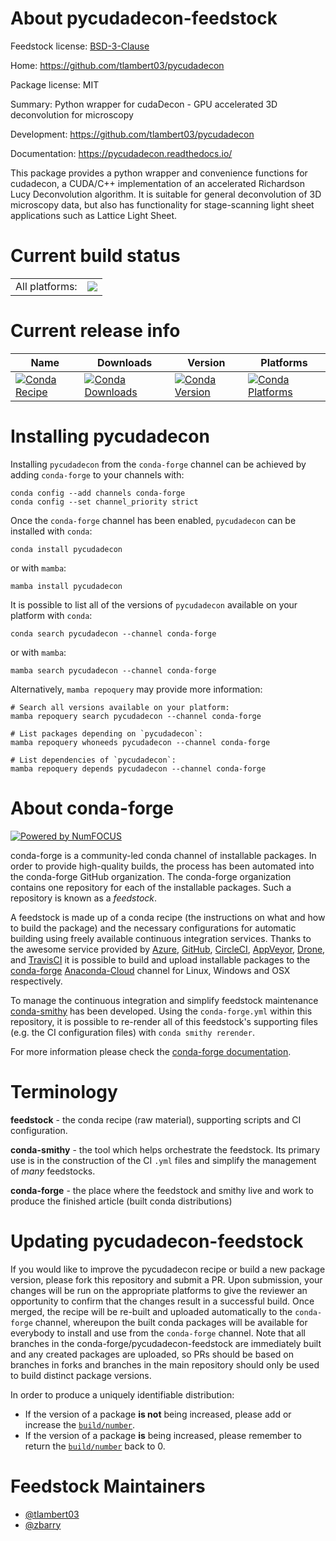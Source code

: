 About pycudadecon-feedstock
===========================

Feedstock license: [BSD-3-Clause](https://github.com/conda-forge/pycudadecon-feedstock/blob/main/LICENSE.txt)

Home: https://github.com/tlambert03/pycudadecon

Package license: MIT

Summary: Python wrapper for cudaDecon - GPU accelerated 3D deconvolution for microscopy

Development: https://github.com/tlambert03/pycudadecon

Documentation: https://pycudadecon.readthedocs.io/

This package provides a python wrapper and convenience functions for cudadecon,
a CUDA/C++ implementation of an accelerated Richardson Lucy Deconvolution algorithm.
It is suitable for general deconvolution of 3D microscopy data, but also has functionality
for stage-scanning light sheet applications such as Lattice Light Sheet.


Current build status
====================


<table><tr><td>All platforms:</td>
    <td>
      <a href="https://dev.azure.com/conda-forge/feedstock-builds/_build/latest?definitionId=12873&branchName=main">
        <img src="https://dev.azure.com/conda-forge/feedstock-builds/_apis/build/status/pycudadecon-feedstock?branchName=main">
      </a>
    </td>
  </tr>
</table>

Current release info
====================

| Name | Downloads | Version | Platforms |
| --- | --- | --- | --- |
| [![Conda Recipe](https://img.shields.io/badge/recipe-pycudadecon-green.svg)](https://anaconda.org/conda-forge/pycudadecon) | [![Conda Downloads](https://img.shields.io/conda/dn/conda-forge/pycudadecon.svg)](https://anaconda.org/conda-forge/pycudadecon) | [![Conda Version](https://img.shields.io/conda/vn/conda-forge/pycudadecon.svg)](https://anaconda.org/conda-forge/pycudadecon) | [![Conda Platforms](https://img.shields.io/conda/pn/conda-forge/pycudadecon.svg)](https://anaconda.org/conda-forge/pycudadecon) |

Installing pycudadecon
======================

Installing `pycudadecon` from the `conda-forge` channel can be achieved by adding `conda-forge` to your channels with:

```
conda config --add channels conda-forge
conda config --set channel_priority strict
```

Once the `conda-forge` channel has been enabled, `pycudadecon` can be installed with `conda`:

```
conda install pycudadecon
```

or with `mamba`:

```
mamba install pycudadecon
```

It is possible to list all of the versions of `pycudadecon` available on your platform with `conda`:

```
conda search pycudadecon --channel conda-forge
```

or with `mamba`:

```
mamba search pycudadecon --channel conda-forge
```

Alternatively, `mamba repoquery` may provide more information:

```
# Search all versions available on your platform:
mamba repoquery search pycudadecon --channel conda-forge

# List packages depending on `pycudadecon`:
mamba repoquery whoneeds pycudadecon --channel conda-forge

# List dependencies of `pycudadecon`:
mamba repoquery depends pycudadecon --channel conda-forge
```


About conda-forge
=================

[![Powered by
NumFOCUS](https://img.shields.io/badge/powered%20by-NumFOCUS-orange.svg?style=flat&colorA=E1523D&colorB=007D8A)](https://numfocus.org)

conda-forge is a community-led conda channel of installable packages.
In order to provide high-quality builds, the process has been automated into the
conda-forge GitHub organization. The conda-forge organization contains one repository
for each of the installable packages. Such a repository is known as a *feedstock*.

A feedstock is made up of a conda recipe (the instructions on what and how to build
the package) and the necessary configurations for automatic building using freely
available continuous integration services. Thanks to the awesome service provided by
[Azure](https://azure.microsoft.com/en-us/services/devops/), [GitHub](https://github.com/),
[CircleCI](https://circleci.com/), [AppVeyor](https://www.appveyor.com/),
[Drone](https://cloud.drone.io/welcome), and [TravisCI](https://travis-ci.com/)
it is possible to build and upload installable packages to the
[conda-forge](https://anaconda.org/conda-forge) [Anaconda-Cloud](https://anaconda.org/)
channel for Linux, Windows and OSX respectively.

To manage the continuous integration and simplify feedstock maintenance
[conda-smithy](https://github.com/conda-forge/conda-smithy) has been developed.
Using the ``conda-forge.yml`` within this repository, it is possible to re-render all of
this feedstock's supporting files (e.g. the CI configuration files) with ``conda smithy rerender``.

For more information please check the [conda-forge documentation](https://conda-forge.org/docs/).

Terminology
===========

**feedstock** - the conda recipe (raw material), supporting scripts and CI configuration.

**conda-smithy** - the tool which helps orchestrate the feedstock.
                   Its primary use is in the construction of the CI ``.yml`` files
                   and simplify the management of *many* feedstocks.

**conda-forge** - the place where the feedstock and smithy live and work to
                  produce the finished article (built conda distributions)


Updating pycudadecon-feedstock
==============================

If you would like to improve the pycudadecon recipe or build a new
package version, please fork this repository and submit a PR. Upon submission,
your changes will be run on the appropriate platforms to give the reviewer an
opportunity to confirm that the changes result in a successful build. Once
merged, the recipe will be re-built and uploaded automatically to the
`conda-forge` channel, whereupon the built conda packages will be available for
everybody to install and use from the `conda-forge` channel.
Note that all branches in the conda-forge/pycudadecon-feedstock are
immediately built and any created packages are uploaded, so PRs should be based
on branches in forks and branches in the main repository should only be used to
build distinct package versions.

In order to produce a uniquely identifiable distribution:
 * If the version of a package **is not** being increased, please add or increase
   the [``build/number``](https://docs.conda.io/projects/conda-build/en/latest/resources/define-metadata.html#build-number-and-string).
 * If the version of a package **is** being increased, please remember to return
   the [``build/number``](https://docs.conda.io/projects/conda-build/en/latest/resources/define-metadata.html#build-number-and-string)
   back to 0.

Feedstock Maintainers
=====================

* [@tlambert03](https://github.com/tlambert03/)
* [@zbarry](https://github.com/zbarry/)

